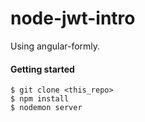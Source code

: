 node-jwt-intro
=====


Using angular-formly.


#### Getting started
```
$ git clone <this_repo>
$ npm install
$ nodemon server 
```